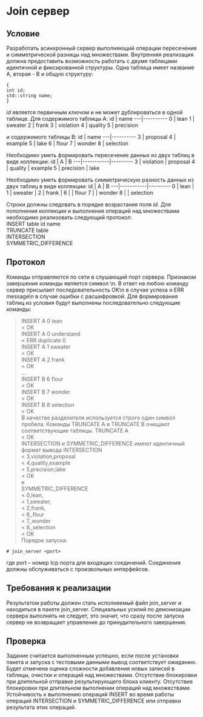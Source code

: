 # Join сервер
## Условие
Разработать асинхронный сервер выполняющий операции пересечения и
симметрической разницы над множествами.
Внутренняя реализация должна предоставить возможность работать с
двумя таблицами идентичной и фиксированной структуры. Одна таблица
имеет название A, вторая - B и общую структуру:
```
{
int id;
std::string name;
}
```
*id* является первичным ключом и не может дублироваться в одной таблице.
Для содержимого таблицы A:
id | name
---|----------
0 | lean
1 | sweater
2 | frank
3 | violation
4 | quality
5 | precision

и содержимого таблицы B:
id | name
---|----------
3 | proposal
4 | example
5 | lake
6 | flour
7 | wonder
8 | selection

Необходимо уметь формировать пересечение данных из двух таблиц в виде
коллекции:
id | A | B
---|-----------|---------
3 | violation | proposal
4 | quality | example
5 | precision | lake

Необходимо уметь формировать симметрическую разность данных из двух
таблиц в виде коллекции:
id | A | B
---|-----------|---------
0 | lean |
1 | sweater |
2 | frank |
6 | | flour
7 | | wonder
8 | | selection

Строки должны следовать в порядке возрастания поля *id*.
Для пополнения коллекции и выполнения операций над множествами
необходимо реализовать следующий протокол:  
INSERT table id name  
TRUNCATE table  
INTERSECTION  
SYMMETRIC_DIFFERENCE  
## Протокол
Команды отправляются по сети в слушающий порт сервера. Признаком
завершения команды является символ \n. В ответ на любою команду сервер
присылает последовательность OK\n в случае успеха и ERR message\n в
случае ошибки с расшифровкой.
Для формирования таблиц из условия будут выполнены последовательно
следующие команды:
> INSERT A 0 lean  
< OK  
> INSERT A 0 understand  
< ERR duplicate 0  
> INSERT A 1 sweater  
< OK  
> INSERT A 2 frank  
< OK  
...  
> INSERT B 6 flour  
< OK  
> INSERT B 7 wonder  
< OK  
> INSERT B 8 selection  
< OK  
В качестве разделителя используется строго один символ пробела.
Команды TRUNCATE A и TRUNCATE B очищают соответствующие таблицы.
> TRUNCATE A  
< OK  
INTERSECTION и SYMMETRIC_DIFFERENCE имеют идентичный формат вывода
> INTERSECTION  
< 3,violation,proposal  
< 4,quality,example  
< 5,precision,lake  
< OK  
и  
> SYMMETRIC_DIFFERENCE  
< 0,lean,  
< 1,sweater,  
< 2,frank,  
< 6,,flour  
< 7,,wonder  
< 8,,selection  
< OK  
Порядок запуска:
```
# join_server <port>
```
где port – номер tcp порта для входящих соединений. Соединения должны
обслуживаться с произвольных интерфейсов.
## Требования к реализации
Результатом работы должен стать исполняемый файл join_server и
находиться в пакете join_server.
Специальных усилий по демонизации сервера выполнять не следует, это
значит, что сразу после запуска сервер не возвращает управление до
принудительного завершения.
## Проверка
Задание считается выполненным успешно, если после установки пакета и
запуска с тестовыми данными вывод соответствует ожиданию. Будет отмечена оценка сложности добавления новых записей в таблицы,
очистки и операций над множествами. Отсутствие блокировки при
длительной отправке результирующего блока клиенту. Отсутствие
блокировки при длительном выполнении операций над множествами.
Устойчивость к выполнению операций INSERT во время работы операций
INTERSECTION и SYMMETRIC_DIFFERENCE или отправки результата этих
операций.